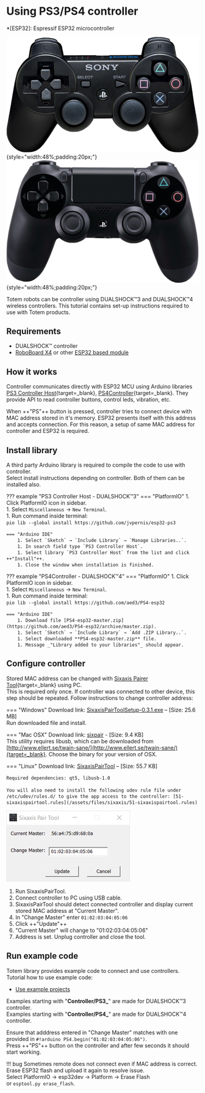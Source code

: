 # Using PS3/PS4 controller

*[ESP32]: Espressif ESP32 microcontroller

![PS3 Controller](/assets/images/ps3.png){style="width:48%;padding:20px;"}
![PS4 Controller](/assets/images/ps4.png){style="width:48%;padding:20px;"}

Totem robots can be controller using DUALSHOCK™3 and DUALSHOCK™4 wireless controllers.
This tutorial contains set-up instructions required to use with Totem products.

## Requirements

* DUALSHOCK™ controller
* [RoboBoard X4](/modules/04) or other [ESP32 based module](/tutorials/02.UseThirdParty)

## How it works

Controller communicates directly with ESP32 MCU using Arduino libraries [PS3 Controller Host](https://github.com/jvpernis/esp32-ps3){target=_blank}, [PS4Controller](https://github.com/aed3/PS4-esp32){target=_blank}. They provide API to read controller buttons, control leds, vibration, etc.

When ++"PS"++ button is pressed, controller tries to connect device with MAC address stored in it's memory. ESP32 presents itself with this address and accepts connection. For this reason, a setup of same MAC address for controller and ESP32 is required.

## Install library

A third party Arduino library is required to compile the code to use with controller.  
Select install instructions depending on controller. Both of them can be installed also.  

??? example "PS3 Controller Host - DUALSHOCK™3"
    === "PlatformIO"
        1. Click PlatformIO icon in sidebar.  
        1. Select `Miscellaneous` → `New Terminal`.  
        1. Run command inside terminal:  
            `pio lib --global install https://github.com/jvpernis/esp32-ps3`  

    === "Arduino IDE"
        1. Select `Sketch` → `Include Library` → `Manage Libraries..`.  
        1. In search field type `PS3 Controller Host`.  
        1. Select library `PS3 Controller Host` from the list and click ++"Install"++.  
        1. Close the window when installation is finished.  

??? example "PS4Controller - DUALSHOCK™4"
    === "PlatformIO"
        1. Click PlatformIO icon in sidebar.  
        1. Select `Miscellaneous` → `New Terminal`.  
        1. Run command inside terminal:  
            `pio lib --global install https://github.com/aed3/PS4-esp32`  

    === "Arduino IDE"
        1. Download file [PS4-esp32-master.zip](https://github.com/aed3/PS4-esp32/archive/master.zip).
        1. Select `Sketch` → `Include Library` → `Add .ZIP Library..`.  
        1. Select downloaded **PS4-esp32-master.zip** file.  
        1. Message _"Library added to your libraries"_ should appear.  

## Configure controller

Stored MAC address can be changed with [Sixaxis Pairer Tool](https://github.com/user-none/sixaxispairer){target=_blank} using PC.  
This is required only once. If controller was connected to other device, this step should be repeated.
Follow instructions to change controller address:

=== "Windows"
    Download link: [SixaxisPairToolSetup-0.3.1.exe](/assets/files/sixaxis/SixaxisPairToolSetup-0.3.1.exe) – [Size: 25.6 MB]  
    Run downloaded file and install.  

=== "Mac OSX"
    Download link: [sixpair](/assets/files/sixaxis/sixpair) - [Size: 9.4 KB]  
    This utility requires libusb, which can be downloaded from [http://www.ellert.se/twain-sane/](http://www.ellert.se/twain-sane/){target=_blank}. Choose the binary for your version of OSX.

=== "Linux"
    Download link: [SixaxisPairTool](/assets/files/sixaxis/SixaxisPairTool) – [Size: 55.7 KB]  

    Required dependencies: qt5, libusb-1.0  

    You will also need to install the following udev rule file under /etc/udev/rules.d/ to give the app access to the controller: [51-sixaxispairtool.rules](/assets/files/sixaxis/51-sixaxispairtool.rules)  

![Sixaxis Pair Tool](/assets/images/sixaxispairtool.png)  

1. Run SixaxisPairTool.  
1. Connect controller to PC using USB cable.  
1. SixaxisPairTool should detect connected controller and display current stored MAC address at "Current Master".
1. In "Change Master" enter `01:02:03:04:05:06`
1. Click ++"Update"++
1. "Current Master" will change to "01:02:03:04:05:06"
1. Address is set. Unplug controller and close the tool.  

## Run example code

Totem library provides example code to connect and use controllers. Tutorial how to use example code:  

* [Use example projects](/tutorials/03.UseExamples)

Examples starting with "**Controller/PS3_**" are made for DUALSHOCK™3 controller.  
Examples starting with "**Controller/PS4_**" are made for DUALSHOCK™4 controller.  

Ensure that adddress entered in "Change Master" matches with one provided in `#!arduino PS4.begin("01:02:03:04:05:06")`.  
Press ++"PS"++ button on the controller and after few seconds it should start working.  

!!! bug
    Sometimes remote does not connect even if MAC address is correct. Erase ESP32 flash and upload it again to resolve issue.  
    Select PlatformIO → esp32dev → Platform → Erase Flash  
    or `esptool.py erase_flash`.
